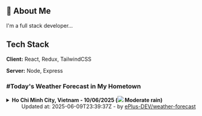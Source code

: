 ## 🚀 About Me
I'm a full stack developer...


## Tech Stack

**Client:** React, Redux, TailwindCSS

**Server:** Node, Express

### #Today's Weather Forecast in My Hometown



<details>
    <summary><b>Ho Chi Minh City, Vietnam - 10/06/2025 (<img src="https://cdn.weatherapi.com/weather/64x64/day/302.png" /> Moderate rain)</b>
    </summary>

    
<table>
    <tr>
        <th>Hour</th>
        <td>00:00</td><td>01:00</td><td>02:00</td><td>03:00</td><td>04:00</td><td>05:00</td><td>06:00</td><td>07:00</td><td>08:00</td><td>09:00</td><td>10:00</td><td>11:00</td><td>12:00</td><td>13:00</td><td>14:00</td><td>15:00</td><td>16:00</td><td>17:00</td><td>18:00</td><td>19:00</td><td>20:00</td><td>21:00</td><td>22:00</td><td>23:00</td>
    </tr>
    <tr>
        <th>Weather</th>
        <td><img src="https://cdn.weatherapi.com/weather/64x64/night/116.png"></img></td><td><img src="https://cdn.weatherapi.com/weather/64x64/night/116.png"></img></td><td><img src="https://cdn.weatherapi.com/weather/64x64/night/116.png"></img></td><td><img src="https://cdn.weatherapi.com/weather/64x64/night/116.png"></img></td><td><img src="https://cdn.weatherapi.com/weather/64x64/night/176.png"></img></td><td><img src="https://cdn.weatherapi.com/weather/64x64/night/176.png"></img></td><td><img src="https://cdn.weatherapi.com/weather/64x64/day/116.png"></img></td><td><img src="https://cdn.weatherapi.com/weather/64x64/day/266.png"></img></td><td><img src="https://cdn.weatherapi.com/weather/64x64/day/353.png"></img></td><td><img src="https://cdn.weatherapi.com/weather/64x64/day/353.png"></img></td><td><img src="https://cdn.weatherapi.com/weather/64x64/day/176.png"></img></td><td><img src="https://cdn.weatherapi.com/weather/64x64/day/353.png"></img></td><td><img src="https://cdn.weatherapi.com/weather/64x64/day/353.png"></img></td><td><img src="https://cdn.weatherapi.com/weather/64x64/day/353.png"></img></td><td><img src="https://cdn.weatherapi.com/weather/64x64/day/176.png"></img></td><td><img src="https://cdn.weatherapi.com/weather/64x64/day/263.png"></img></td><td><img src="https://cdn.weatherapi.com/weather/64x64/day/353.png"></img></td><td><img src="https://cdn.weatherapi.com/weather/64x64/day/176.png"></img></td><td><img src="https://cdn.weatherapi.com/weather/64x64/day/353.png"></img></td><td><img src="https://cdn.weatherapi.com/weather/64x64/night/116.png"></img></td><td><img src="https://cdn.weatherapi.com/weather/64x64/night/116.png"></img></td><td><img src="https://cdn.weatherapi.com/weather/64x64/night/356.png"></img></td><td><img src="https://cdn.weatherapi.com/weather/64x64/night/353.png"></img></td><td><img src="https://cdn.weatherapi.com/weather/64x64/night/356.png"></img></td>
    </tr>
    <tr>
        <th>Condition</th>
        <td width="200px">Partly Cloudy </td><td width="200px">Partly Cloudy </td><td width="200px">Partly Cloudy </td><td width="200px">Partly Cloudy </td><td width="200px">Patchy rain nearby</td><td width="200px">Patchy rain nearby</td><td width="200px">Partly cloudy</td><td width="200px">Light drizzle</td><td width="200px">Light rain shower</td><td width="200px">Light rain shower</td><td width="200px">Patchy rain nearby</td><td width="200px">Light rain shower</td><td width="200px">Light rain shower</td><td width="200px">Light rain shower</td><td width="200px">Patchy rain nearby</td><td width="200px">Patchy light drizzle</td><td width="200px">Light rain shower</td><td width="200px">Patchy rain nearby</td><td width="200px">Light rain shower</td><td width="200px">Partly Cloudy </td><td width="200px">Partly Cloudy </td><td width="200px">Moderate or heavy rain shower</td><td width="200px">Light rain shower</td><td width="200px">Moderate or heavy rain shower</td>
    </tr>
    <tr>
        <th>Temperature</th>
        <td>25.7 °C</td><td>25.6 °C</td><td>25.5 °C</td><td>25.5 °C</td><td>25.5 °C</td><td>25.5 °C</td><td>27.3 °C</td><td>27.2 °C</td><td>28.5 °C</td><td>29.5 °C</td><td>30.6 °C</td><td>31.9 °C</td><td>32.9 °C</td><td>31.4 °C</td><td>30.3 °C</td><td>30.2 °C</td><td>30 °C</td><td>30.4 °C</td><td>28.6 °C</td><td>27.9 °C</td><td>27.4 °C</td><td>26.4 °C</td><td>26.8 °C</td><td>25.6 °C</td>
    </tr>
    <tr>
        <th>Wind</th>
        <td>10.4 kph</td><td>10.1 kph</td><td>8.3 kph</td><td>8.6 kph</td><td>9 kph</td><td>7.9 kph</td><td>8.6 kph</td><td>15.1 kph</td><td>20.2 kph</td><td>21.2 kph</td><td>20.9 kph</td><td>20.2 kph</td><td>20.2 kph</td><td>19.8 kph</td><td>18 kph</td><td>16.9 kph</td><td>17.6 kph</td><td>19.4 kph</td><td>18 kph</td><td>14.4 kph</td><td>14 kph</td><td>13.3 kph</td><td>13.3 kph</td><td>12.6 kph</td>
    </tr>
</table>

</details>

<div align="right">
    Updated at: 2025-06-09T23:39:37Z - by <a target="_blank"
        href="https://github.com/ePlus-DEV/weather-forecast">ePlus-DEV/weather-forecast</a>
</div>